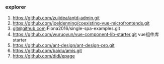 ### explorer
1. https://github.com/zuiidea/antd-admin.git
2. https://github.com/joeldenning/coexisting-vue-microfrontends.git
3. git@github.com:Fiona2016/single-spa-examples.git
4. https://github.com/wuruoyun/vue-component-lib-starter.git vue组件库starter
5. https://github.com/ant-design/ant-design-pro.git
6. https://github.com/baidu/amis.git
7. https://github.com/didi/epage

